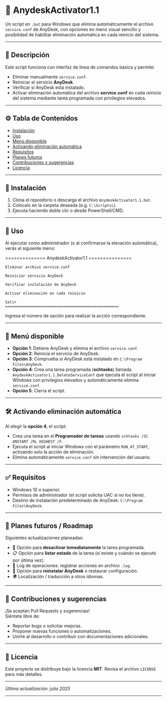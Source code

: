 # 🧰 AnydeskActivator1.1

Un script en `.bat` para Windows que elimina automáticamente el archivo `service.conf` de AnyDesk, con opciones en menú visual sencillo y posibilidad de habilitar eliminación automática en cada reinicio del sistema.

---

## 📝 Descripción

Este script funciona con interfaz de línea de comandos básica y permite:

- Eliminar manualmente `service.conf`.
- Reiniciar el servicio **AnyDesk**.
- Verificar si AnyDesk está instalado.
- Activar eliminación automática del archivo **service.conf** en cada reinicio del sistema mediante tarea programada con privilegios elevados.

---

## ⚙️ Tabla de Contenidos

- [Instalación](#instalación)  
- [Uso](#uso)  
- [Menú disponible](#menú-disponible)  
- [Activando eliminación automática](#activando-eliminación-automática)  
- [Requisitos](#requisitos)  
- [Planes futuros](#planes-futuros)  
- [Contribuciones y sugerencias](#contribuciones-y-sugerencias)  
- [Licencia](#licencia)  

---

## 🔧 Instalación

1. Clona el repositorio o descarga el archivo `AnydeskActivator1.1.bat`.
2. Colócalo en la carpeta deseada (e.g. `C:\Scripts\`).
3. Ejecuta haciendo doble clic o desde PowerShell/CMD.

---

## 🚀 Uso

Al ejecutar como administrador (o al confirmarse la elevación automática), verás el siguiente menú:

============== AnydeskActivator1.1 ===============

    Eliminar archivo service.conf

    Reiniciar servicio AnyDesk

    Verificar instalación de AnyDesk

    Activar eliminación en cada reinicio

    Salir
    ===================================================


Ingresa el número de opción para realizar la acción correspondiente.

---

## 🧩 Menú disponible

- **Opción 1**: Detiene AnyDesk y elimina el archivo `service.conf`.  
- **Opción 2**: Reinicia el servicio de AnyDesk.  
- **Opción 3**: Comprueba si AnyDesk está instalado en `C:\Program Files\AnyDesk`.  
- **Opción 4**: Crea una tarea programada (**schtasks**) llamada `AnydeskActivator1.1_DeleteServiceConf` que ejecuta el script al iniciar Windows con privilegios elevados y automáticamente elimina `service.conf`.  
- **Opción 5**: Cierra el script.

---

## 🛠️ Activando eliminación automática

Al elegir la **opción 4**, el script:

- Crea una tarea en el **Programador de tareas** usando `schtasks /SC ONSTART /RL HIGHEST /F`.
- Ejecuta el script al iniciar Windows con el parámetro `RUN_AT_START`, activando solo la acción de eliminación.
- Elimina automáticamente `service.conf` sin intervención del usuario.

---

## ✅ Requisitos

- Windows 10 o superior.
- Permisos de administrador (el script solicita UAC si no los tiene).
- Destino de instalación predeterminado de AnyDesk: `C:\Program Files\AnyDesk`.

---

## 🧭 Planes futuros / Roadmap

Siguientes actualizaciones planeadas:

- 🎯 Opción para **desactivar inmediatamente** la tarea programada.  
- 📋 Opción para **listar estado** de la tarea (si existe y cuándo se ejecutó por última vez).  
- 📁 Log de operaciones: registrar acciones en archivo `.log`.  
- 🔄 Opción para **reinstalar AnyDesk** o restaurar configuración.  
- 🌍 Localización / traducción a otros idiomas.  

---

## 🤝 Contribuciones y sugerencias

¡Se aceptan Pull Requests y sugerencias!  
Siéntete libre de:

- Reportar bugs o solicitar mejoras.  
- Proponer nuevas funciones o automatizaciones.  
- Unirte al desarrollo o contribuir con documentaciones adicionales.

---

## 📜 Licencia

Este proyecto se distribuye bajo la licencia **MIT**. Revisa el archivo `LICENSE` para más detalles.

---

_Última actualización: julio 2025_

---
